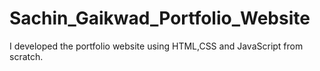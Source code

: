 # Sachin_Gaikwad_Portfolio_Website
I developed the portfolio website using HTML,CSS and JavaScript from scratch. 
